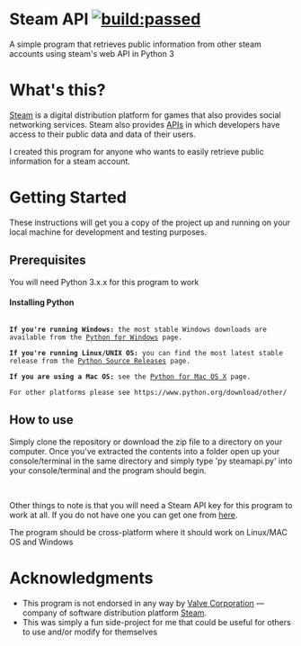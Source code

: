 # Steam API <a href="https://travis-ci.org/zahiddawod/Steam-API" id="status-image-popup" title="Latest push build: passed" name="status-images" class="open-popup" data-ember-action="" data-ember-action-754="754" target="_blank"><img src="https://travis-ci.org/zahiddawod/Steam-API.svg?branch=master" alt="build:passed"></a>
A simple program that retrieves public information from other steam accounts using steam's web API in Python 3

<h1>What's this?</h1>
<p><a href="http://steamcommunity.com/" target="_blank">Steam</a> is a digital distribution platform for games that also provides social networking services.
Steam also provides <a href="http://steamcommunity.com/dev" target="_blank">APIs</a> in which developers have access to their public data and data of their users.</p>
I created this program for anyone who wants to easily retrieve public information for a steam account.

<h1>Getting Started</h1>
These instructions will get you a copy of the project up and running on your local machine for development and testing purposes.

<h2>Prerequisites</h2>
You will need Python 3.x.x for this program to work
<h4>Installing Python</h4>

<pre><code>
<b>If you're running Windows:</b> the most stable Windows downloads are available from the <a href="https://www.python.org/downloads/windows/" target="_blank">Python for Windows</a> page.

<b>If you're running Linux/UNIX OS:</b> you can find the most latest stable release from the <a href="https://www.python.org/downloads/source/" target="_blank">Python Source Releases</a> page.

<b>If you are using a Mac OS:</b> see the <a href="https://www.python.org/downloads/mac-osx/" target="_blank">Python for Mac OS X</a> page.

For other platforms please see https://www.python.org/download/other/
</code></pre>

<h2>How to use</h2>
<p>Simply clone the repository or download the zip file to a directory on your computer. Once you've extracted the contents into a folder open up your console/terminal in the same directory and simply type 'py steamapi.py' into your console/terminal and the program should begin.</p>
<br>
<p>Other things to note is that you will need a Steam API key for this program to work at all. If you do not have one you can get one from <a href="https://steamcommunity.com/dev/apikey" target="_blank">here</a>.</p>
<p>The program should be cross-platform where it should work on Linux/MAC OS and Windows</p>

<h1>Acknowledgments</h1>
<ul>
  <li>This program is not endorsed in any way by <a href="http://www.valvesoftware.com/" target="_blank">Valve Corporation</a> &mdash; company of software distribution platform <a href="http://store.steampowered.com/" target="_blank">Steam</a>.</li>
  <li>This was simply a fun side-project for me that could be useful for others to use and/or modify for themselves</li>
</ul>
